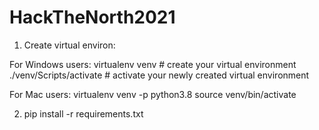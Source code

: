 # HackTheNorth2021
1) Create virtual environ:

For Windows users:
virtualenv venv     # create your virtual environment
./venv/Scripts/activate # activate your newly created virtual environment

For Mac users:
virtualenv venv -p python3.8
source venv/bin/activate

2) pip install -r requirements.txt